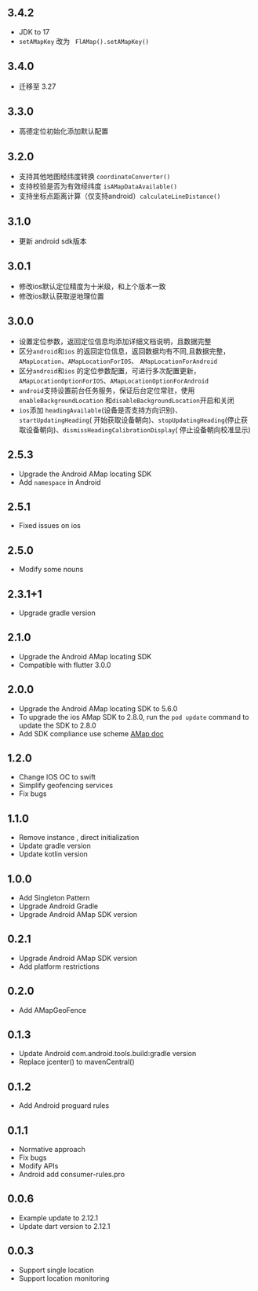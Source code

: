 ## 3.4.2

* JDK to 17
* `setAMapKey` 改为 ` FlAMap().setAMapKey()`

## 3.4.0

* 迁移至 3.27

## 3.3.0

* 高德定位初始化添加默认配置

## 3.2.0

* 支持其他地图经纬度转换 `coordinateConverter()`
* 支持校验是否为有效经纬度 `isAMapDataAvailable()`
* 支持坐标点距离计算（仅支持android）`calculateLineDistance()`

## 3.1.0

* 更新 android sdk版本

## 3.0.1

* 修改ios默认定位精度为十米级，和上个版本一致
* 修改ios默认获取逆地理位置

## 3.0.0

* 设置定位参数，返回定位信息均添加详细文档说明，且数据完整
* 区分`android`和`ios`
  的返回定位信息，返回数据均有不同,且数据完整，`AMapLocation`、`AMapLocationForIOS`、
  `AMapLocationForAndroid`
* 区分`android`和`ios`
  的定位参数配置，可进行多次配置更新，`AMapLocationOptionForIOS`、`AMapLocationOptionForAndroid`
* `android`支持设置前台任务服务，保证后台定位常驻，使用`enableBackgroundLocation`
  和`disableBackgroundLocation`开启和关闭
* `ios`添加 `headingAvailable`(设备是否支持方向识别)、`startUpdatingHeading`(
  开始获取设备朝向)、`stopUpdatingHeading`(停止获取设备朝向)、`dismissHeadingCalibrationDisplay`(
  停止设备朝向校准显示)

## 2.5.3

* Upgrade the Android AMap locating SDK
* Add `namespace` in Android

## 2.5.1

* Fixed issues on ios

## 2.5.0

* Modify some nouns

## 2.3.1+1

* Upgrade gradle version

## 2.1.0

* Upgrade the Android AMap locating SDK
* Compatible with flutter 3.0.0

## 2.0.0

* Upgrade the Android AMap locating SDK to 5.6.0
* To upgrade the ios AMap SDK to 2.8.0, run the `pod update` command to update the SDK to 2.8.0
* Add SDK compliance use scheme [AMap doc](https://lbs.amap.com/news/sdkhgsy)

## 1.2.0

* Change IOS OC to swift
* Simplify geofencing services
* Fix bugs

## 1.1.0

* Remove instance , direct initialization
* Update gradle version
* Update kotlin version

## 1.0.0

* Add Singleton Pattern
* Upgrade Android Gradle
* Upgrade Android AMap SDK version

## 0.2.1

* Upgrade Android AMap SDK version
* Add platform restrictions

## 0.2.0

* Add AMapGeoFence

## 0.1.3

* Update Android com.android.tools.build:gradle version
* Replace jcenter() to mavenCentral()

## 0.1.2

* Add Android proguard rules

## 0.1.1

* Normative approach
* Fix bugs
* Modify APIs
* Android add consumer-rules.pro

## 0.0.6

* Example update to 2.12.1
* Update dart version to 2.12.1

## 0.0.3

* Support single location
* Support location monitoring